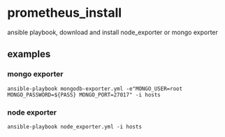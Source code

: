 # prometheus_install
ansible playbook, download and install node_exporter or mongo exporter

## examples

### mongo exporter
``` 
ansible-playbook mongodb-exporter.yml -e"MONGO_USER=root MONGO_PASSWORD=${PASS} MONGO_PORT=27017" -i hosts
```
### node exporter
```
ansible-playbook node_exporter.yml -i hosts
```
